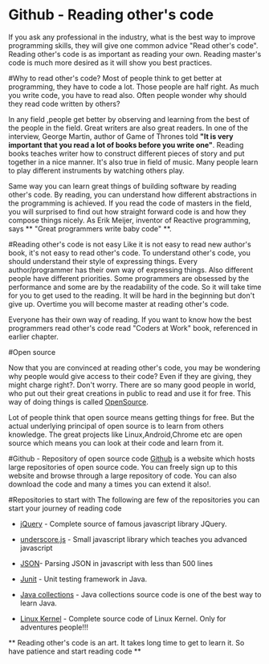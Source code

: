 # Github - Reading other's code
If you ask any professional in the industry, what is the best way to improve programming skills, they will give one common advice "Read other's code". Reading other's code is as important as reading your own. Reading master's code is much more desired as it will show you best practices.

#Why to read other's code?
Most of people think to get better at programming, they have to code a lot. Those people are half right. As much you write code, you have to read also. Often people wonder why should they read code written by others?

In any field ,people get better by observing and learning from the best of the people in the field. Great writers are also great readers. In one of the interview, George Martin, author of Game of Thrones told **"It is very important that you read a lot of books before you write one"**. Reading books teaches writer how to construct different pieces of story and put together in a nice manner. It's also true in field of music. Many people learn to play different instruments by watching others play.

Same way you can learn great things of building software by reading other's code. By reading, you can understand how different abstractions in the programming is achieved. If you read the code of masters in the field, you will surprised to find out how straight forward code is and how they compose things nicely. As Erik Meijer, inventor of Reactive programming, says ** "Great programmers write baby code" **.

#Reading other's code is not easy
Like it is not easy to read new author's book, it's not easy to read other's code. To understand other's code, you should understand their style of expressing things. Every author/programmer has their own way of expressing things. Also different people have different priorities. Some programmers are obsessed by the performance and  some are by the readability of the code. So it will take time for you to get used to the reading. It will be hard in the beginning but don't give up. Overtime you will become master at reading other's code.

Everyone has their own way of reading. If you want to know how the best programmers read other's code read "Coders at Work" book, referenced in earlier chapter.


#Open source

Now that you are convinced at reading other's code, you may be wondering why people would give access to their code? Even if they are giving, they might charge right?. Don't worry. There are so many good people in world, who put out their great creations in public to read and use it for free. This way of doing things is called [OpenSource](http://en.wikipedia.org/wiki/Open_source).

Lot of people think that open source means getting things for free. But the actual underlying principal of open source is to learn from others knowledge. The great projects like Linux,Android,Chrome etc are open source which means you can look at their code and learn from it.

#Github - Repository of open source code
[Github](http://www.github.com) is a website which hosts large repositories of open source code. You can freely sign up to this website and browse through a large repository of code. You can also download the code and many a times you can extend it also!.

#Repositories to start with
The following are few of the repositories you can start your journey of reading code

* [jQuery](https://github.com/jquery/jquery)  - Complete source of famous javascript library JQuery.


* [underscore.js](https://github.com/jashkenas/underscore) - Small javascript library which teaches you advanced javascript


* [JSON](https://github.com/douglascrockford/JSON-js)- Parsing JSON in javascript with less than 500 lines


* [Junit](https://github.com/junit-team/junit) - Unit testing framework in Java.



* [Java collections](http://grepcode.com/file/repository.grepcode.com/java/root/jdk/openjdk/6-b14/java/util/) - Java collections source code is one of the best way to learn Java.



* [Linux Kernel](https://github.com/torvalds/linux) - Complete source code of Linux Kernel. Only for adventures people!!!

** Reading other's code is an art. It takes long time to get to learn it. So have patience and start reading code **











